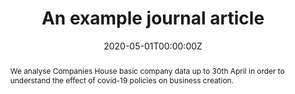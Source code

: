 ﻿---
title: "An example journal article"
authors:
- Alfred Duncan
- Miguel León-Ledesma
- Anthony Savagar
date: "2020-05-01T00:00:00Z"
doi: ""

# Schedule page publish date (NOT publication's date).
publishDate: "2020-05-01T00:00:00Z"

# Publication type.
# Legend: 0 = Uncategorized; 1 = Conference paper; 2 = Journal article;
# 3 = Preprint / Working Paper; 4 = Report; 5 = Book; 6 = Book section;
# 7 = Thesis; 8 = Patent
publication_types: ["4"]

# Publication name and optional abbreviated publication name.
publication: "*Journal of Source Themes, 1*(1)"
publication_short: ""

abstract: We analyse Companies House basic company data up to 30th April in order to understand the effect of covid-19 policies on business creation.

# Summary. An optional shortened abstract.
summary: We analyse Companies House “basic company data” up to 30th April in order to understand the effect of covid-19 policies on business creation.

tags:
- Report

featured: false

links:
 - icon: link
   icon_pack: fas
   name: Page
   url: "https://asavagar.github.io/companies_house_data_analysis/"
url_pdf: 'https://blogs.kent.ac.uk/economics/files/2020/05/Missing-Firm-Creation-in-The-UK-During-The-Covid.pdf'
url_code: 'https://github.com/asavagar/companies_house_data_analysis'
url_dataset: 'http://download.companieshouse.gov.uk/en_output.html'
#url_poster: ''
#url_project: ''
#url_slides: ''
#url_source: ''
#url_video: ''

# Featured image
# To use, add an image named `featured.jpg/png` to your page's folder. 
image:
  caption: 'Image credit: [**Unsplash**](https://unsplash.com/photos/jdD8gXaTZsc)'
  focal_point: ""
  preview_only: false

# Associated Projects (optional).
#   Associate this publication with one or more of your projects.
#   Simply enter your project's folder or file name without extension.
#   E.g. `internal-project` references `content/project/internal-project/index.md`.
#   Otherwise, set `projects: []`.
#projects: []

# Slides (optional).
#   Associate this publication with Markdown slides.
#   Simply enter your slide deck's filename without extension.
#   E.g. `slides: "example"` references `content/slides/example/index.md`.
#   Otherwise, set `slides: ""`.
#slides:
---


